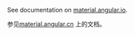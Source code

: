 See documentation on [material.angular.io](https://material.angular.io/).

参见[material.angular.cn](https://material.angular.cn/) 上的文档。